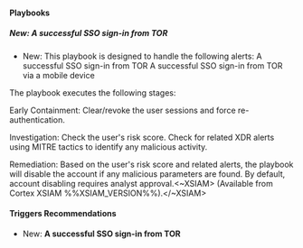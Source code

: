 
#### Playbooks

##### New: A successful SSO sign-in from TOR

- New: This playbook is designed to handle the following alerts:
A successful SSO sign-in from TOR
A successful SSO sign-in from TOR via a mobile device

The playbook executes the following stages:

Early Containment:
Clear/revoke the user sessions and force re-authentication.

Investigation:
Check the user's risk score.
Check for related XDR alerts using MITRE tactics to identify any malicious activity.

Remediation:
Based on the user's risk score and related alerts, the playbook will disable the account if any malicious parameters are found. By default, account disabling requires analyst approval.<~XSIAM> (Available from Cortex XSIAM %%XSIAM_VERSION%%).</~XSIAM>


#### Triggers Recommendations

- New: **A successful SSO sign-in from TOR**
